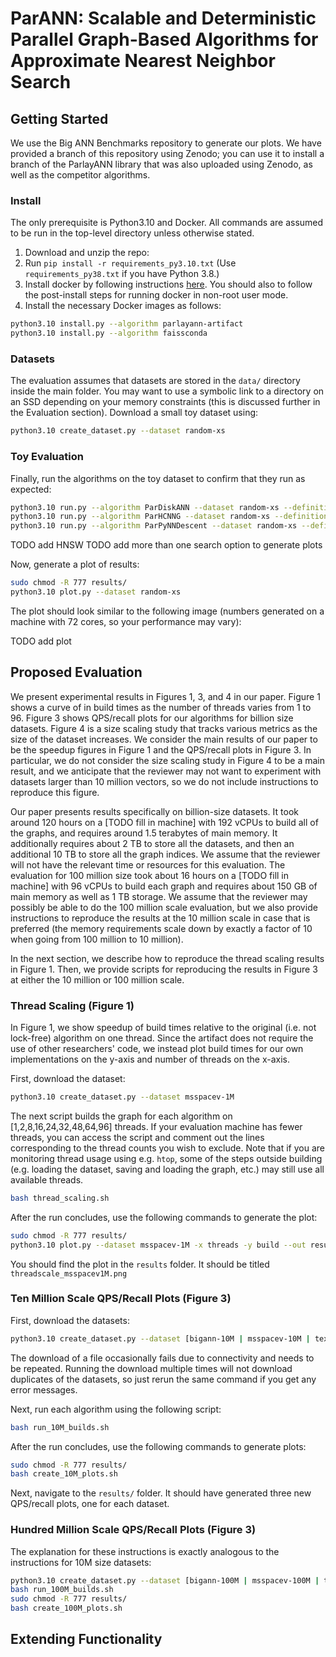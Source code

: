 # ParANN: Scalable and Deterministic Parallel Graph-Based Algorithms for Approximate Nearest Neighbor Search

## Getting Started

We use the Big ANN Benchmarks repository to generate our plots. We have provided a branch of this repository using Zenodo; you can use it to install a branch of the ParlayANN library that was also uploaded using Zenodo, as well as the competitor algorithms. 

### Install

The only prerequisite is Python3.10 and Docker. All commands are assumed to be run in the top-level directory unless otherwise stated.

1. Download and unzip the repo: 
2. Run `pip install -r requirements_py3.10.txt` (Use `requirements_py38.txt` if you have Python 3.8.)
3. Install docker by following instructions [here](https://docs.docker.com/engine/install/ubuntu/).
You should also to follow the post-install steps for running docker in non-root user mode.
4. Install the necessary Docker images as follows:

```bash
python3.10 install.py --algorithm parlayann-artifact
python3.10 install.py --algorithm faissconda
```

### Datasets

The evaluation assumes that datasets are stored in the `data/` directory inside the main folder. You may want to use a symbolic link to a directory on an SSD depending on your memory constraints (this is discussed further in the Evaluation section). Download a small toy dataset using:

```bash
python3.10 create_dataset.py --dataset random-xs
```

### Toy Evaluation

Finally, run the algorithms on the toy dataset to confirm that they run as expected:

```bash
python3.10 run.py --algorithm ParDiskANN --dataset random-xs --definitions artifact_eval.yaml
python3.10 run.py --algorithm ParHCNNG --dataset random-xs --definitions artifact_eval.yaml
python3.10 run.py --algorithm ParPyNNDescent --dataset random-xs --definitions artifact_eval.yaml
```

TODO add HNSW
TODO add more than one search option to generate plots

Now, generate a plot of results:

```bash
sudo chmod -R 777 results/
python3.10 plot.py --dataset random-xs
```

The plot should look similar to the following image (numbers generated on a machine with 72 cores, so your performance may vary):

TODO add plot

## Proposed Evaluation

We present experimental results in Figures 1, 3, and 4 in our paper. Figure 1 shows a curve of in build times as the number of threads varies from 1 to 96. Figure 3 shows QPS/recall plots for our algorithms for billion size datasets. Figure 4 is a size scaling study that tracks various metrics as the size of the dataset increases. We consider the main results of our paper to be the speedup figures in Figure 1 and the QPS/recall plots in Figure 3. In particular, we do not consider the size scaling study in Figure 4 to be a main result, and we anticipate that the reviewer may not want to experiment with datasets larger than 10 million vectors, so we do not include instructions to reproduce this figure. 

Our paper presents results specifically on billion-size datasets. It took around 120 hours on a [TODO fill in machine] with 192 vCPUs to build all of the graphs, and requires around 1.5 terabytes of main memory. It additionally requires about 2 TB to store all the datasets, and then an additional 10 TB to store all the graph indices. We assume that the reviewer will not have the relevant time or resources for this evaluation. The evaluation for 100 million size took about 16 hours on a [TODO fill in machine] with 96 vCPUs to build each graph and requires about 150 GB of main memory as well as 1 TB storage. We assume that the reviewer may possibly be able to do the 100 million scale evaluation, but we also provide instructions to reproduce the results at the 10 million scale in case that is preferred (the memory requirements scale down by exactly a factor of 10 when going from 100 million to 10 million). 

In the next section, we describe how to reproduce the thread scaling results in Figure 1. Then, we provide scripts for reproducing the results in Figure 3 at either the 10 million or 100 million scale.

### Thread Scaling (Figure 1)

In Figure 1, we show speedup of build times relative to the original (i.e. not lock-free) algorithm on one thread. Since the artifact does not require the use of other researchers' code, we instead plot build times for our own implementations on the y-axis and number of threads on the x-axis. 

First, download the dataset:

```bash
python3.10 create_dataset.py --dataset msspacev-1M
```

The next script builds the graph for each algorithm on [1,2,8,16,24,32,48,64,96] threads. If your evaluation machine has fewer threads, you can access the script and comment out the lines corresponding to the thread counts you wish to exclude. Note that if you are monitoring thread usage using e.g. `htop`, some of the steps outside building (e.g. loading the dataset, saving and loading the graph, etc.) may still use all available threads. 

```bash
bash thread_scaling.sh
```

After the run concludes, use the following commands to generate the plot:

```bash
sudo chmod -R 777 results/
python3.10 plot.py --dataset msspacev-1M -x threads -y build --out results/threadscale_msspacev1M
```

You should find the plot in the `results` folder. It should be titled `threadscale_msspacev1M.png`

### Ten Million Scale QPS/Recall Plots (Figure 3)

First, download the datasets: 
```bash
python3.10 create_dataset.py --dataset [bigann-10M | msspacev-10M | text2image-10M]
```
The download of a file occasionally fails due to connectivity and needs to be repeated. Running the download multiple times will not download duplicates of the datasets, so just rerun the same command if you get any error messages.

Next, run each algorithm using the following script:
```bash
bash run_10M_builds.sh
```

After the run concludes, use the following commands to generate plots:

```bash
sudo chmod -R 777 results/
bash create_10M_plots.sh
```

Next, navigate to the `results/` folder. It should have generated three new QPS/recall plots, one for each dataset. 

### Hundred Million Scale QPS/Recall Plots (Figure 3)

The explanation for these instructions is exactly analogous to the instructions for 10M size datasets:

```bash
python3.10 create_dataset.py --dataset [bigann-100M | msspacev-100M | text2image-100M]
bash run_100M_builds.sh
sudo chmod -R 777 results/
bash create_100M_plots.sh
```

## Extending Functionality


